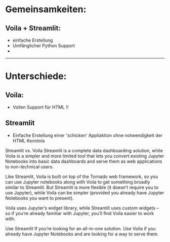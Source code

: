 # Gemeinsamkeiten:

## Voila + Streamlit:

- einfache Erstellung
- Umfänglicher Python Support
- 


---



# Unterschiede:

Voila:
------

* Vollen Support für HTML !!

## Streamlit

* Einfache Erstellung einer 'schicken' Appliaktion ohne notwendigkeit der HTML Kenntnis

Streamlit vs. Voila 
Streamlit is a complete data dashboarding solution, while Voila is a simpler and more limited tool that lets you convert existing Jupyter Notebooks into basic data dashboards and serve them as web applications to non-technical users.

Like Streamlit, Voila is built on top of the Tornado web framework, so you can use Jupyter notebooks along with Voila to get something broadly similar to Streamlit. But Streamlit is more flexible (it doesn’t require you to use Jupyter), while Voila can be simpler (provided you already have Jupyter Notebooks you want to present).

Voila uses Jupyter’s widget library, while Streamlit uses custom widgets – so if you’re already familiar with Jupyter, you’ll find Voila easier to work with.

Use Streamlit If you’re looking for an all-in-one solution.
Use Voila if you already have Jupyter Notebooks and are looking for a way to serve them.
